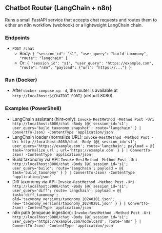 ## Chatbot Router (LangChain + n8n)

Runs a small FastAPI service that accepts chat requests and routes them to either an n8n workflow (webhook) or a lightweight LangChain chain.

### Endpoints
- `POST /chat`
  - Body: `{ "session_id": "s1", "user_query": "build taxonomy", "route": "langchain" }`
  - Or: `{ "session_id": "s1", "user_query": "https://example.com", "route": "n8n", "payload": {"url": "https://..."} }`

### Run (Docker)
- After `docker compose up -d`, the router is available at `http://localhost:${CHATBOT_PORT}` (default 8080).

### Examples (PowerShell)
- LangChain assistant (hint-only):
  `Invoke-RestMethod -Method Post -Uri http://localhost:8080/chat -Body (@{ session_id='s1'; user_query='build taxonomy snapshot'; route='langchain' } | ConvertTo-Json) -ContentType 'application/json'`
- LangChain loader (normalize URL):
  `Invoke-RestMethod -Method Post -Uri http://localhost:8080/chat -Body (@{ session_id='s1'; user_query='https://example.com'; route='langchain'; payload = @{ task='normalize_url'; url='https://example.com' } } | ConvertTo-Json) -ContentType 'application/json'`
- Build taxonomy via API:
  `Invoke-RestMethod -Method Post -Uri http://localhost:8080/chat -Body (@{ session_id='s1'; user_query='build'; route='langchain'; payload = @{ task='build_taxonomy' } } | ConvertTo-Json) -ContentType 'application/json'`
- Diff taxonomy via API:
  `Invoke-RestMethod -Method Post -Uri http://localhost:8080/chat -Body (@{ session_id='s1'; user_query='diff'; route='langchain'; payload = @{ task='diff_taxonomy'; old='taxonomy_versions/taxonomy_20240101.json'; new='taxonomy_versions/taxonomy_20240201.json' } } | ConvertTo-Json) -ContentType 'application/json'`
- n8n path (enqueue ingestion):
  `Invoke-RestMethod -Method Post -Uri http://localhost:8080/chat -Body (@{ session_id='s1'; user_query='https://example.com/modelcard'; route='n8n' } | ConvertTo-Json) -ContentType 'application/json'`
